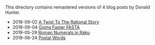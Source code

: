 This directory contains remastered versions of 4 blog posts by Donald Hunter.

- 2018-09-02 [A Twist To The Rational Story](A-Twist-To-The-Rational-Story.md)
- 2018-09-04 [Going Faster FASTA](Going-Faster-FASTA.md)
- 2019-05-29 [Roman Numerals in Raku](Roman-Numerals-in-Raku.md)
- 2019-06-24 [Postal Words](Postal-Words.md)
